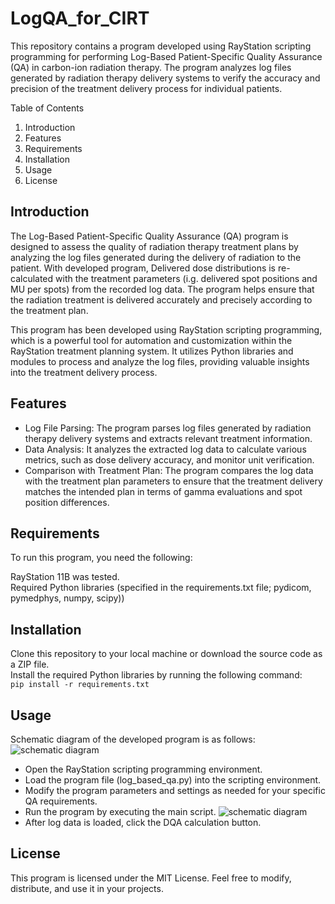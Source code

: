 # LogQA_for_CIRT

This repository contains a program developed using RayStation scripting programming for performing Log-Based Patient-Specific Quality Assurance (QA) in carbon-ion radiation therapy. The program analyzes log files generated by radiation therapy delivery systems to verify the accuracy and precision of the treatment delivery process for individual patients.

Table of Contents

1. Introduction
2. Features
3. Requirements
4. Installation
5. Usage
7. License

## Introduction

The Log-Based Patient-Specific Quality Assurance (QA) program is designed to assess the quality of radiation therapy treatment plans by analyzing the log files generated during the delivery of radiation to the patient. With developed program, Delivered dose distributions is re-calculated with the treatment parameters (i.g. delivered spot positions and MU per spots) from the recorded log data. The program helps ensure that the radiation treatment is delivered accurately and precisely according to the treatment plan.

This program has been developed using RayStation scripting programming, which is a powerful tool for automation and customization within the RayStation treatment planning system. It utilizes Python libraries and modules to process and analyze the log files, providing valuable insights into the treatment delivery process.

## Features

- Log File Parsing: The program parses log files generated by radiation therapy delivery systems and extracts relevant treatment information.  
- Data Analysis: It analyzes the extracted log data to calculate various metrics, such as dose delivery accuracy, and monitor unit verification.  
- Comparison with Treatment Plan: The program compares the log data with the treatment plan parameters to ensure that the treatment delivery matches the intended plan in terms of gamma evaluations and spot position differences.  

## Requirements

To run this program, you need the following:

RayStation 11B was tested.  
Required Python libraries (specified in the requirements.txt file; pydicom, pymedphys, numpy, scipy))

## Installation

Clone this repository to your local machine or download the source code as a ZIP file.  
Install the required Python libraries by running the following command:  
`pip install -r requirements.txt`

## Usage
Schematic diagram of the developed program is as follows:  
![schematic diagram](https://github.com/yongdoyun/LogQA_for_CIRT/assets/76243091/67d58a81-b0c1-4b53-9181-fbe7ea517e95)

- Open the RayStation scripting programming environment.  
- Load the program file (log_based_qa.py) into the scripting environment.  
- Modify the program parameters and settings as needed for your specific QA requirements.  
- Run the program by executing the main script.
![schematic diagram](https://github.com/yongdoyun/LogQA_for_CIRT/assets/76243091/4c048ab2-8a3a-4935-8716-f66b154e15a9)
- After log data is loaded, click the DQA calculation button.

## License

This program is licensed under the MIT License. Feel free to modify, distribute, and use it in your projects.
